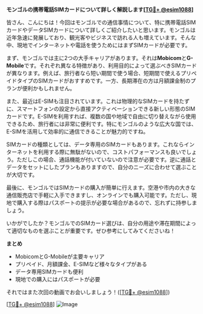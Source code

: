 **モンゴルの携帯電話SIMカードについて詳しく解説します[[TG💪+ @esim1088](https://t.me/s/esim1088)]**

皆さん、こんにちは！今回はモンゴルでの通信事情について、特に携帯電話SIMカードやデータSIMカードについて詳しくご紹介したいと思います。モンゴルは近年急速に発展しており、観光客やビジネスで訪れる人も増えています。そんな中、現地でインターネットや電話を使うためにはまずSIMカードが必要です。

まず、モンゴルでは主に2つの大手キャリアがあります。それは**Mobicom**と**G-Mobile**です。それぞれ異なる特徴があり、利用目的によって選ぶべきSIMカードが異なります。例えば、旅行者なら短い期間で使う場合、短期間で使えるプリペイドタイプのSIMカードがおすすめです。一方、長期滞在の方は月額課金制のプランが便利かもしれません。

また、最近はE-SIMも注目されています。これは物理的なSIMカードを持たずに、スマートフォンの設定から直接アクティベーションできる新しい形態のSIMカードです。E-SIMを利用すれば、複数の国や地域で自由に切り替えながら使用できるため、旅行者には非常に便利です。特にモンゴルのような広大な国では、E-SIMを活用して効率的に通信できることが魅力的ですね。

SIMカードの種類としては、データ専用のSIMカードもあります。これならインターネットを利用する際に無駄がないので、コストパフォーマンスも良いでしょう。ただしこの場合、通話機能が付いていないので注意が必要です。逆に通話とデータをセットにしたプランもありますので、自分のニーズに合わせて選ぶことが大切です。

最後に、モンゴルではSIMカードの購入が簡単に行えます。空港や市内の大きな通信販売店で手軽に入手できますし、オンラインでも購入可能です。ただし、現地で購入する際はパスポートの提示が必要な場合があるので、忘れずに持参しましょう。

いかがでしたか？モンゴルでのSIMカード選びは、自分の用途や滞在期間によって適切なものを選ぶことが重要です。ぜひ参考にしてみてくださいね！

**まとめ**
- MobicomとG-Mobileが主要キャリア
- プリペイド、月額課金、E-SIMなど様々なタイプがある
- データ専用SIMカードも便利
- 現地での購入にはパスポートが必要

それではまた次回の動画でお会いしましょう！([[TG💪+ @esim1088](https://t.me/s/esim1088)]) 

[[TG💪+ @esim1088](https://t.me/s/esim1088)] ![Image](https://i.postimg.cc/Y0z9fWf4/image.png)